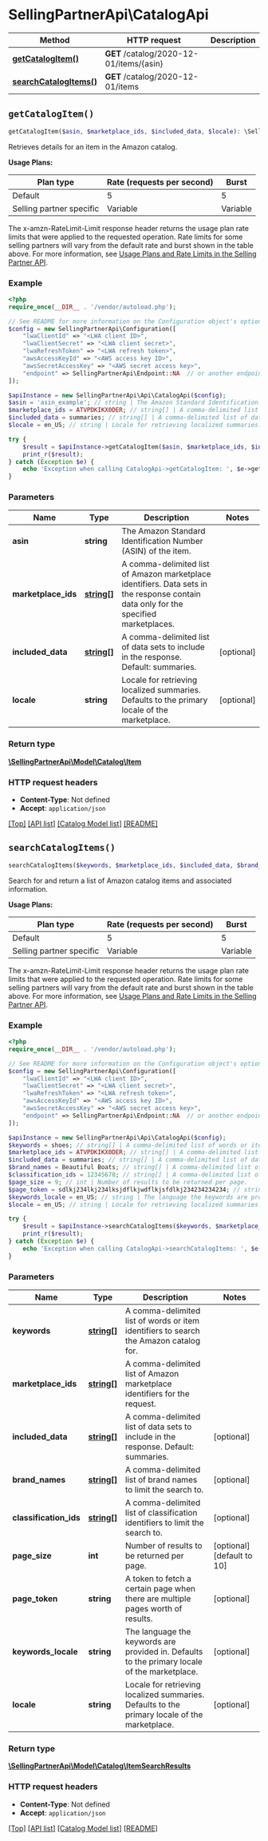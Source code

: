 # SellingPartnerApi\CatalogApi

Method | HTTP request | Description
------------- | ------------- | -------------
[**getCatalogItem()**](CatalogApi.md#getCatalogItem) | **GET** /catalog/2020-12-01/items/{asin} | 
[**searchCatalogItems()**](CatalogApi.md#searchCatalogItems) | **GET** /catalog/2020-12-01/items | 


## `getCatalogItem()`

```php
getCatalogItem($asin, $marketplace_ids, $included_data, $locale): \SellingPartnerApi\Model\Catalog\Item
```



Retrieves details for an item in the Amazon catalog.

**Usage Plans:**

| Plan type | Rate (requests per second) | Burst |
| ---- | ---- | ---- |
|Default| 5 | 5 |
|Selling partner specific| Variable | Variable |

The x-amzn-RateLimit-Limit response header returns the usage plan rate limits that were applied to the requested operation. Rate limits for some selling partners will vary from the default rate and burst shown in the table above. For more information, see [Usage Plans and Rate Limits in the Selling Partner API](https://github.com/amzn/selling-partner-api-docs/blob/main/guides/en-US/usage-plans-rate-limits/Usage-Plans-and-Rate-Limits.md).

### Example

```php
<?php
require_once(__DIR__ . '/vendor/autoload.php');

// See README for more information on the Configuration object's options
$config = new SellingPartnerApi\Configuration([
    "lwaClientId" => "<LWA client ID>",
    "lwaClientSecret" => "<LWA client secret>",
    "lwaRefreshToken" => "<LWA refresh token>",
    "awsAccessKeyId" => "<AWS access key ID>",
    "awsSecretAccessKey" => "<AWS secret access key>",
    "endpoint" => SellingPartnerApi\Endpoint::NA  // or another endpoint from lib/Endpoints.php
]);

$apiInstance = new SellingPartnerApi\Api\CatalogApi($config);
$asin = 'asin_example'; // string | The Amazon Standard Identification Number (ASIN) of the item.
$marketplace_ids = ATVPDKIKX0DER; // string[] | A comma-delimited list of Amazon marketplace identifiers. Data sets in the response contain data only for the specified marketplaces.
$included_data = summaries; // string[] | A comma-delimited list of data sets to include in the response. Default: summaries.
$locale = en_US; // string | Locale for retrieving localized summaries. Defaults to the primary locale of the marketplace.

try {
    $result = $apiInstance->getCatalogItem($asin, $marketplace_ids, $included_data, $locale);
    print_r($result);
} catch (Exception $e) {
    echo 'Exception when calling CatalogApi->getCatalogItem: ', $e->getMessage(), PHP_EOL;
}
```

### Parameters

Name | Type | Description  | Notes
------------- | ------------- | ------------- | -------------
 **asin** | **string**| The Amazon Standard Identification Number (ASIN) of the item. |
 **marketplace_ids** | [**string[]**](../Model/Catalog/string.md)| A comma-delimited list of Amazon marketplace identifiers. Data sets in the response contain data only for the specified marketplaces. |
 **included_data** | [**string[]**](../Model/Catalog/string.md)| A comma-delimited list of data sets to include in the response. Default: summaries. | [optional]
 **locale** | **string**| Locale for retrieving localized summaries. Defaults to the primary locale of the marketplace. | [optional]

### Return type

[**\SellingPartnerApi\Model\Catalog\Item**](../Model/Catalog/Item.md)

### HTTP request headers

- **Content-Type**: Not defined
- **Accept**: `application/json`

[[Top]](#) [[API list]](../)
[[Catalog Model list]](../Model/Catalog)
[[README]](../../README.md)

## `searchCatalogItems()`

```php
searchCatalogItems($keywords, $marketplace_ids, $included_data, $brand_names, $classification_ids, $page_size, $page_token, $keywords_locale, $locale): \SellingPartnerApi\Model\Catalog\ItemSearchResults
```



Search for and return a list of Amazon catalog items and associated information.

**Usage Plans:**

| Plan type | Rate (requests per second) | Burst |
| ---- | ---- | ---- |
|Default| 5 | 5 |
|Selling partner specific| Variable | Variable |

The x-amzn-RateLimit-Limit response header returns the usage plan rate limits that were applied to the requested operation. Rate limits for some selling partners will vary from the default rate and burst shown in the table above. For more information, see [Usage Plans and Rate Limits in the Selling Partner API](https://github.com/amzn/selling-partner-api-docs/blob/main/guides/en-US/usage-plans-rate-limits/Usage-Plans-and-Rate-Limits.md).

### Example

```php
<?php
require_once(__DIR__ . '/vendor/autoload.php');

// See README for more information on the Configuration object's options
$config = new SellingPartnerApi\Configuration([
    "lwaClientId" => "<LWA client ID>",
    "lwaClientSecret" => "<LWA client secret>",
    "lwaRefreshToken" => "<LWA refresh token>",
    "awsAccessKeyId" => "<AWS access key ID>",
    "awsSecretAccessKey" => "<AWS secret access key>",
    "endpoint" => SellingPartnerApi\Endpoint::NA  // or another endpoint from lib/Endpoints.php
]);

$apiInstance = new SellingPartnerApi\Api\CatalogApi($config);
$keywords = shoes; // string[] | A comma-delimited list of words or item identifiers to search the Amazon catalog for.
$marketplace_ids = ATVPDKIKX0DER; // string[] | A comma-delimited list of Amazon marketplace identifiers for the request.
$included_data = summaries; // string[] | A comma-delimited list of data sets to include in the response. Default: summaries.
$brand_names = Beautiful Boats; // string[] | A comma-delimited list of brand names to limit the search to.
$classification_ids = 12345678; // string[] | A comma-delimited list of classification identifiers to limit the search to.
$page_size = 9; // int | Number of results to be returned per page.
$page_token = sdlkj234lkj234lksjdflkjwdflkjsfdlkj234234234234; // string | A token to fetch a certain page when there are multiple pages worth of results.
$keywords_locale = en_US; // string | The language the keywords are provided in. Defaults to the primary locale of the marketplace.
$locale = en_US; // string | Locale for retrieving localized summaries. Defaults to the primary locale of the marketplace.

try {
    $result = $apiInstance->searchCatalogItems($keywords, $marketplace_ids, $included_data, $brand_names, $classification_ids, $page_size, $page_token, $keywords_locale, $locale);
    print_r($result);
} catch (Exception $e) {
    echo 'Exception when calling CatalogApi->searchCatalogItems: ', $e->getMessage(), PHP_EOL;
}
```

### Parameters

Name | Type | Description  | Notes
------------- | ------------- | ------------- | -------------
 **keywords** | [**string[]**](../Model/Catalog/string.md)| A comma-delimited list of words or item identifiers to search the Amazon catalog for. |
 **marketplace_ids** | [**string[]**](../Model/Catalog/string.md)| A comma-delimited list of Amazon marketplace identifiers for the request. |
 **included_data** | [**string[]**](../Model/Catalog/string.md)| A comma-delimited list of data sets to include in the response. Default: summaries. | [optional]
 **brand_names** | [**string[]**](../Model/Catalog/string.md)| A comma-delimited list of brand names to limit the search to. | [optional]
 **classification_ids** | [**string[]**](../Model/Catalog/string.md)| A comma-delimited list of classification identifiers to limit the search to. | [optional]
 **page_size** | **int**| Number of results to be returned per page. | [optional] [default to 10]
 **page_token** | **string**| A token to fetch a certain page when there are multiple pages worth of results. | [optional]
 **keywords_locale** | **string**| The language the keywords are provided in. Defaults to the primary locale of the marketplace. | [optional]
 **locale** | **string**| Locale for retrieving localized summaries. Defaults to the primary locale of the marketplace. | [optional]

### Return type

[**\SellingPartnerApi\Model\Catalog\ItemSearchResults**](../Model/Catalog/ItemSearchResults.md)

### HTTP request headers

- **Content-Type**: Not defined
- **Accept**: `application/json`

[[Top]](#) [[API list]](../)
[[Catalog Model list]](../Model/Catalog)
[[README]](../../README.md)
